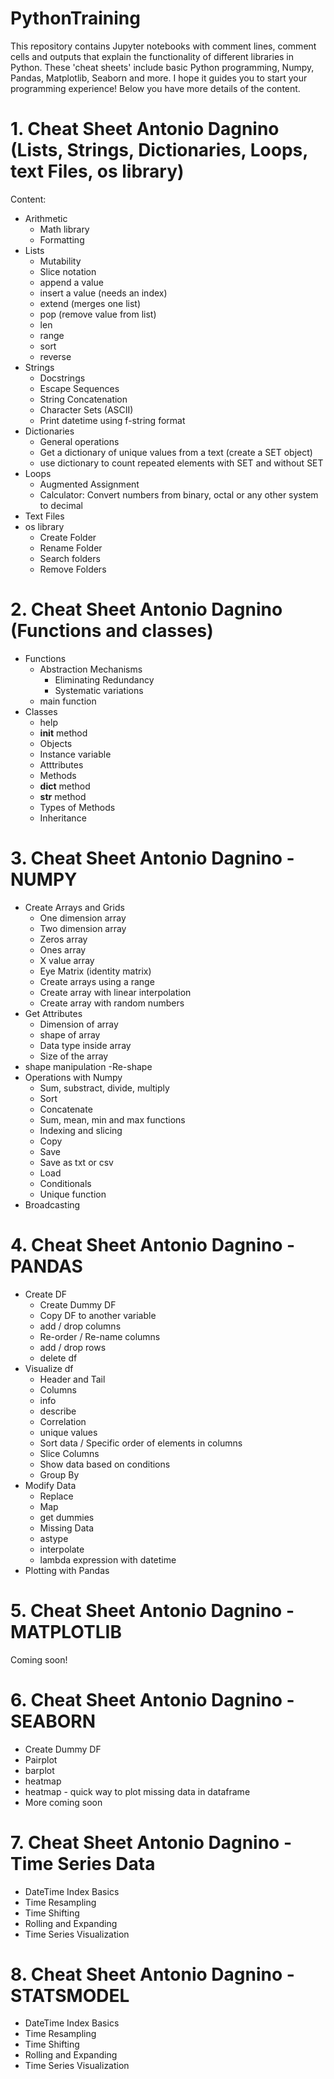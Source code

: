 # PythonTraining
This repository contains Jupyter notebooks with comment lines, comment cells and outputs that explain the functionality of different libraries in Python. These 'cheat sheets' include basic Python programming, Numpy, Pandas, Matplotlib, Seaborn and more. I hope it guides you to start your programming experience! Below you have more details of the content.



# 1. Cheat Sheet Antonio Dagnino (Lists, Strings, Dictionaries, Loops, text Files, os library)
Content:
- Arithmetic
    - Math library
    - Formatting
- Lists
    - Mutability
    - Slice notation
    - append a value
    - insert a value (needs an index)
    - extend (merges one list)
    - pop (remove value from list)
    - len
    - range
    - sort
    - reverse
- Strings
    - Docstrings
    - Escape Sequences
    - String Concatenation
    - Character Sets (ASCII)
    - Print datetime using f-string format
- Dictionaries
    - General operations
    - Get a dictionary of unique values from a text (create a SET object)
    - use dictionary to count repeated elements with SET and without SET
- Loops
    - Augmented Assignment
    - Calculator: Convert numbers from binary, octal or any other system to decimal
- Text Files
- os library
    - Create Folder
    - Rename Folder
    - Search folders
    - Remove Folders


# 2. Cheat Sheet Antonio Dagnino (Functions and classes)
- Functions
    - Abstraction Mechanisms
        - Eliminating Redundancy
        - Systematic variations
    - main function
- Classes
    - help
    - __init__ method
    - Objects
    - Instance variable
    - Atttributes
    - Methods
    - __dict__ method
    - __str__ method
    - Types of Methods
    - Inheritance


# 3. Cheat Sheet Antonio Dagnino - NUMPY
- Create Arrays and Grids
    - One dimension array
    - Two dimension array
    - Zeros array
    - Ones array
    - X value array
    - Eye Matrix (identity matrix)
    - Create arrays using a range
    - Create array with linear interpolation
    - Create array with random numbers
- Get Attributes
    - Dimension of array
    - shape of array
    - Data type inside array
    - Size of the array
- shape manipulation
    -Re-shape
- Operations with Numpy
    - Sum, substract, divide, multiply
    - Sort
    - Concatenate
    - Sum, mean, min and max functions
    - Indexing and slicing
    - Copy
    - Save
    - Save as txt or csv
    - Load
    - Conditionals
    - Unique function
- Broadcasting

# 4. Cheat Sheet Antonio Dagnino - PANDAS
- Create DF
    - Create Dummy DF
    - Copy DF to another variable
    - add / drop columns
    - Re-order / Re-name columns
    - add / drop rows
    - delete df
- Visualize df
    - Header and Tail
    - Columns
    - info
    - describe
    - Correlation
    - unique values
    - Sort data / Specific order of elements in columns
    - Slice Columns
    - Show data based on conditions
    - Group By
- Modify Data
    - Replace
    - Map
    - get dummies
    - Missing Data
    - astype
    - interpolate
    - lambda expression with datetime
- Plotting with Pandas

# 5. Cheat Sheet Antonio Dagnino - MATPLOTLIB
Coming soon!

# 6. Cheat Sheet Antonio Dagnino - SEABORN
- Create Dummy DF
- Pairplot
- barplot
- heatmap
- heatmap - quick way to plot missing data in dataframe
- More coming soon

# 7. Cheat Sheet Antonio Dagnino - Time Series Data
- DateTime Index Basics
- Time Resampling
- Time Shifting
- Rolling and Expanding
- Time Series Visualization

# 8. Cheat Sheet Antonio Dagnino - STATSMODEL
- DateTime Index Basics
- Time Resampling
- Time Shifting
- Rolling and Expanding
- Time Series Visualization
